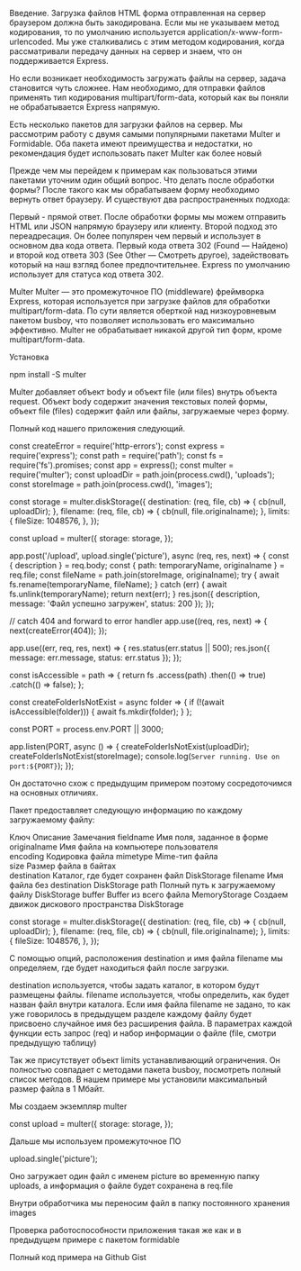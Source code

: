Введение. Загрузка файлов
HTML форма отправленная на сервер браузером должна быть закодирована. Если мы не указываем метод кодирования, то по умолчанию используется application/x-www-form-urlencoded. Мы уже сталкивались с этим методом кодирования, когда рассматривали передачу данных на сервер и знаем, что он поддерживается Express.

Но если возникает необходимость загружать файлы на сервер, задача становится чуть сложнее. Нам необходимо, для отправки файлов применять тип кодирования multipart/form-data, который как вы поняли не обрабатывается Express напрямую.

Есть несколько пакетов для загрузки файлов на сервер. Мы рассмотрим работу с двумя самыми популярными пакетами Multer и Formidable. Оба пакета имеют преимущества и недостатки, но рекомендация будет использовать пакет Multer как более новый

Прежде чем мы перейдем к примерам как пользоваться этими пакетами уточним один общий вопрос. Что делать после обработки формы? После такого как мы обрабатываем форму необходимо вернуть ответ браузеру. И существуют два распространенных подхода:

Первый - прямой ответ. После обработки формы мы можем отправить HTML или JSON напрямую браузеру или клиенту.
Второй подход это переадресация. Он более популярен чем первый и использует в основном два кода ответа. Первый кода ответа 302 (Found — Найдено) и второй код ответа 303 (See Other — Смотреть другое), задействовать который на наш взгляд более предпочтительнее. Express по умолчанию использует для статуса код ответа 302.

Multer
Multer — это промежуточное ПО (middleware) фреймворка Express, которая используется при загрузке файлов для обработки multipart/form-data. По сути является оберткой над низкоуровневым пакетом busboy, что позволяет использовать его максимально эффективно. Multer не обрабатывает никакой другой тип форм, кроме multipart/form-data.

Установка

npm install -S multer

Multer добавляет объект body и объект file (или files) внутрь объекта request. Объект body содержит значения текстовых полей формы, объект file (files) содержит файл или файлы, загружаемые через форму.

Полный код нашего приложения следующий.

const createError = require('http-errors');
const express = require('express');
const path = require('path');
const fs = require('fs').promises;
const app = express();
const multer = require('multer');
const uploadDir = path.join(process.cwd(), 'uploads');
const storeImage = path.join(process.cwd(), 'images');

const storage = multer.diskStorage({
  destination: (req, file, cb) => {
    cb(null, uploadDir);
  },
  filename: (req, file, cb) => {
    cb(null, file.originalname);
  },
  limits: {
    fileSize: 1048576,
  },
});

const upload = multer({
  storage: storage,
});

app.post('/upload', upload.single('picture'), async (req, res, next) => {
  const { description } = req.body;
  const { path: temporaryName, originalname } = req.file;
  const fileName = path.join(storeImage, originalname);
  try {
    await fs.rename(temporaryName, fileName);
  } catch (err) {
    await fs.unlink(temporaryName);
    return next(err);
  }
  res.json({ description, message: 'Файл успешно загружен', status: 200 });
});

// catch 404 and forward to error handler
app.use((req, res, next) => {
  next(createError(404));
});

app.use((err, req, res, next) => {
  res.status(err.status || 500);
  res.json({ message: err.message, status: err.status });
});

const isAccessible = path => {
  return fs
    .access(path)
    .then(() => true)
    .catch(() => false);
};

const createFolderIsNotExist = async folder => {
  if (!(await isAccessible(folder))) {
    await fs.mkdir(folder);
  }
};

const PORT = process.env.PORT || 3000;

app.listen(PORT, async () => {
  createFolderIsNotExist(uploadDir);
  createFolderIsNotExist(storeImage);
  console.log(`Server running. Use on port:${PORT}`);
});

Он достаточно схож с предыдущим примером поэтому сосредоточимся на основных отличиях.

Пакет предоставляет следующую информацию по каждому загружаемому файлу:

Ключ	Описание	Замечания
fieldname	Имя поля, заданное в форме	
originalname	Имя файла на компьютере пользователя	
encoding	Кодировка файла	
mimetype	Mime-тип файла	
size	Размер файла в байтах	
destination	Каталог, где будет сохранен файл	DiskStorage
filename	Имя файла без destination	DiskStorage
path	Полный путь к загружаемому файлу	DiskStorage
buffer	Buffer из всего файла	MemoryStorage
Создаем движок дискового пространства DiskStorage

const storage = multer.diskStorage({
  destination: (req, file, cb) => {
    cb(null, uploadDir);
  },
  filename: (req, file, cb) => {
    cb(null, file.originalname);
  },
  limits: {
    fileSize: 1048576,
  },
});

С помощью опций, расположения destination и имя файла filename мы определяем, где будет находиться файл после загрузки.

destination используется, чтобы задать каталог, в котором будут размещены файлы.
filename используется, чтобы определить, как будет назван файл внутри каталога. Если имя файла filename не задано, то как уже говорилось в предыдущем разделе каждому файлу будет присвоено случайное имя без расширения файла.
В параметрах каждой функции есть запрос (req) и набор информации о файле (file, смотри предыдущую таблицу)

Так же присутствует объект limits устанавливающий ограничения. Он полностью совпадает с методами пакета busboy, посмотреть полный список методов. В нашем примере мы установили максимальный размер файла в 1 Мбайт.

Мы создаем экземпляр multer

const upload = multer({
  storage: storage,
});

Дальше мы используем промежуточное ПО

upload.single('picture');

Оно загружает один файл с именем picture во временную папку uploads, а информация о файле будет сохранена в req.file

Внутри обработчика мы переносим файл в папку постоянного хранения images

Проверка работоспособности приложения такая же как и в предыдущем примере с пакетом formidable

Полный код примера на Github Gist